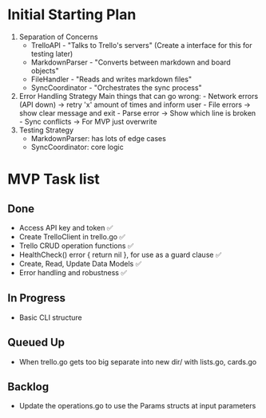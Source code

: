 # Initial Starting Plan

1. Separation of Concerns
    - TrelloAPI - "Talks to Trello's servers" (Create a interface for this for testing later)
    - MarkdownParser - "Converts between markdown and board objects"  
    - FileHandler - "Reads and writes markdown files"
    - SyncCoordinator - "Orchestrates the sync process"
2. Error Handling Strategy
    Main things that can go wrong:
        - Network errors (API down) → retry 'x' amount of times and inform user
        - File errors → show clear message and exit
        - Parse error → Show which line is broken
        - Sync conflicts → For MVP just overwrite
3. Testing Strategy
    - MarkdownParser: has lots of edge cases 
    - SyncCoordinator: core logic

# MVP Task list

## Done
- Access API key and token ✅
- Create TrelloClient in trello.go ✅
- Trello CRUD operation functions ✅
- HealthCheck() error { return nil }, for use as a guard clause ✅
- Create, Read, Update Data Models ✅
- Error handling and robustness ✅

## In Progress
- Basic CLI structure

## Queued Up
- When trello.go gets too big separate into new dir/ with lists.go, cards.go

## Backlog
- Update the operations.go to use the Params structs at input parameters
